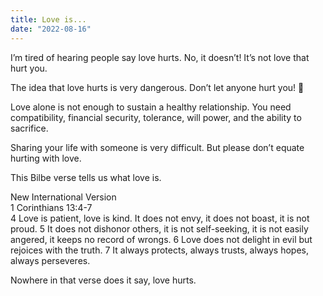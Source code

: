 ```yaml
---
title: Love is...
date: "2022-08-16"
---
```


I’m tired of hearing people say love hurts. No, it doesn’t! It’s not love that hurt you. 

The idea that love hurts is very dangerous. Don’t let anyone hurt you! 🚫

Love alone is not enough to sustain a healthy relationship. You need compatibility, financial security, tolerance, will power, and the ability to sacrifice. 

Sharing your life with someone is very difficult. But please don’t equate hurting with love. 

 This Bilbe verse tells us what love is.

New International Version <br/>
1 Corinthians 13:4-7 <br/>
4 Love is patient, love is kind. It does not envy, it does not boast, it is not proud. 5 It does not dishonor others, it is not self-seeking, it is not easily angered, it keeps no record of wrongs. 6 Love does not delight in evil but rejoices with the truth. 7 It always protects, always trusts, always hopes, always perseveres.

Nowhere in that verse does it say, love hurts. 



